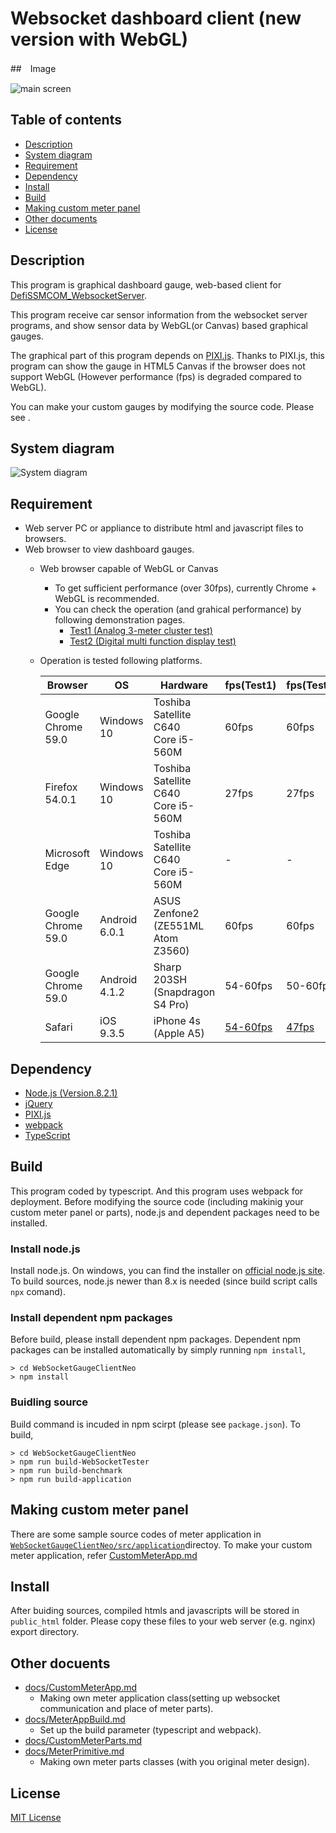 # Websocket dashboard client (new version with WebGL)

##　Image

![main screen](README.img/MainScreen.jpg)

## Table of contents
* [Description](#description)
* [System diagram](#system_diagram)
* [Requirement](#requirement)
* [Dependency](#dependency)
* [Install](#install)
* [Build](#build)
* [Making custom meter panel](#custom)
* [Other documents](#otherDocs)
* [License](#license)

## <a name="description">Description</a>
This program is graphical dashboard gauge, web-based client for [DefiSSMCOM_WebsocketServer](https://github.com/sugiuraii/DefiSSMCOM_WebsocketServer).

This program receive car sensor information from the websocket server programs, and show sensor data by WebGL(or Canvas) based graphical gauges.

The graphical part of this program depends on [PIXI.js](http://www.pixijs.com/). Thanks to PIXI.js, this program can show the gauge in HTML5 Canvas if the browser does not support WebGL (However performance (fps) is degraded compared to WebGL).

You can make your custom gauges by modifying the source code. Please see []().

## <a name="system_diagram">System diagram</a>
![System diagram](./README.img/WebsocketServerDiagram.jpg)
## <a name="requirement">Requirement</a>
* Web server PC or appliance to distribute html and javascript files to browsers.
* Web browser to view dashboard gauges.
	* Web browser capable of WebGL or Canvas
		* To get sufficient performance (over 30fps), currently Chrome + WebGL is recommended.
		* You can check the operation (and grahical performance) by following demonstration pages.
			* [Test1 (Analog 3-meter cluster test)](https://sugiuraii.github.io/benchmark/AnalogMeterClusterBenchApp.html)
			* [Test2 (Digital multi function display test)](https://sugiuraii.github.io/benchmark/DigitalMFDBenchApp.html)
	* Operation is tested following platforms.

		| Browser |	 OS	 | Hardware | fps(Test1) | fps(Test2) | comment |
		|--------|--------|--------|--------|--------|--------|
		| Google Chrome 59.0 | Windows 10 | Toshiba Satellite C640<br> Core i5-560M | 60fps | 60fps | OK |
        | Firefox 54.0.1 | Windows 10| Toshiba Satellite C640<br> Core i5-560M | 27fps | 27fps | Slow |
        | Microsoft Edge | Windows 10| Toshiba Satellite C640<br> Core i5-560M | - | - | Some of sprites are missing.|
        | Google Chrome 59.0 | Android 6.0.1 | ASUS Zenfone2 <br> (ZE551ML Atom Z3560) | 60fps | 60fps | OK |
        | Google Chrome 59.0 | Android 4.1.2| Sharp 203SH <br> (Snapdragon S4 Pro) | 54-60fps | 50-60fps | OK |
        | Safari | iOS 9.3.5 | iPhone 4s <br> (Apple A5) | [54-60fps](https://www.youtube.com/watch?v=ZE71ya6LY0U) | [47fps](https://www.youtube.com/watch?v=ZE71ya6LY0U) | OK |

## <a name="dependency">Dependency</a>
* [Node.js (Version.8.2.1)](https://nodejs.org/)
* [jQuery](https://jquery.com/)
* [PIXI.js](http://www.pixijs.com/)
* [webpack](https://webpack.github.io/)
* [TypeScript](https://www.typescriptlang.org/)

## <a name="build">Build</a>
This program coded by typescript. And this program uses webpack for deployment.
Before modifying the source code (including makinig your custom meter panel or parts), node.js and dependent packages need to be installed.

### Install node.js
Install node.js. On windows, you can find the installer on [official node.js site](https://nodejs.org/).
To build sources, node.js newer than 8.x is needed (since build script calls `npx` comand).

### Install dependent npm packages
Before build, please install dependent npm packages. Dependent npm packages can be installed automatically by simply running `npm install`,
```
> cd WebSocketGaugeClientNeo
> npm install
```
### Buidling source
Build command is incuded in npm scirpt (please see `package.json`). To build,
```
> cd WebSocketGaugeClientNeo
> npm run build-WebSocketTester
> npm run build-benchmark
> npm run build-application
```

## <a name="custom">Making custom meter panel</a>
There are some sample source codes of meter application in [`WebSocketGaugeClientNeo/src/application`](./src/application)directoy.
To make your custom meter application, refer [CustomMeterApp.md](./docs/CustomMeterApp.md)

## <a name="install">Install</a>
After buiding sources, compiled htmls and javascripts will be stored in `public_html` folder. Please copy these files to your web server (e.g. nginx) export directory.

## <a name="otherDocs">Other docuents</a>
* [docs/CustomMeterApp.md](docs/CustomMeterApp.md)
	* Making own meter application class(setting up websocket communication and place of meter parts).
* [docs/MeterAppBuild.md](docs/MeterAppBuild.md)
	* Set up the build parameter (typescript and webpack).
* [docs/CustomMeterParts.md](docs/CustomMeterParts.md)
* [docs/MeterPrimitive.md](docs/MeterPrimitive.md)
	* Making own meter parts classes (with you original meter design).

## <a name="license">License</a>
[MIT License](./LICENSE)
